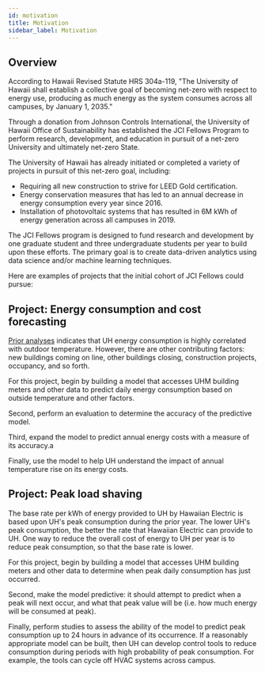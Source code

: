 ```yaml
---
id: motivation
title: Motivation
sidebar_label: Motivation
---
```


## Overview

According to Hawaii Revised Statute HRS 304a-119, "The University of Hawaii shall establish a collective goal of becoming net-zero with respect to energy use, producing as much energy as the system consumes across all campuses, by January 1, 2035."

Through a donation from Johnson Controls International, the University of Hawaii Office of Sustainability has established the JCI Fellows Program to perform research, development, and education in pursuit of a net-zero University and ultimately net-zero State.

The University of Hawaii has already initiated or completed a variety of projects in pursuit of this net-zero goal, including:

  * Requiring all new construction to strive for LEED Gold certification.
  * Energy conservation measures that has led to an annual decrease in energy consumption every year since 2016.
  * Installation of photovoltaic systems that has resulted in 6M kWh of energy generation across all campuses in 2019.

The JCI Fellows program is designed to fund research and development by one graduate student and three undergraduate students per year to build upon these efforts. The primary goal is to create data-driven analytics using data science and/or machine learning techniques.

Here are examples of projects that the initial cohort of JCI Fellows could pursue:

## Project: Energy consumption and cost forecasting

[Prior analyses](https://www.hawaii.edu/sustainability/energy/dashboard/) indicates that UH energy consumption is highly correlated with outdoor temperature. However, there are other contributing factors: new buildings coming on line, other buildings closing, construction projects, occupancy, and so forth.

For this project, begin by building a model that accesses UHM building meters and other data to predict daily energy consumption based on outside temperature and other factors.

Second, perform an evaluation to determine the accuracy of the predictive model.

Third, expand the model to predict annual energy costs with a measure of its accuracy.a

Finally, use the model to help UH understand the impact of annual temperature rise on its energy costs.

## Project: Peak load shaving

The base rate per kWh of energy provided to UH by Hawaiian Electric is based upon UH's peak consumption during the prior year. The lower UH's peak consumption, the better the rate that Hawaiian Electric can provide to UH. One way to reduce the overall cost of energy to UH per year is to reduce peak consumption, so that the base rate is lower.

For this project, begin by building a model that accesses UHM building meters and other data to determine when peak daily consumption has just occurred.

Second, make the model predictive: it should attempt to predict when a peak will next occur, and what that peak value will be (i.e. how much energy will be consumed at peak).

Finally, perform studies to assess the ability of the model to predict peak consumption up to 24 hours in advance of its occurrence. If a reasonably appropriate model can be built, then UH can develop control tools to reduce consumption during periods with high probability of peak consumption. For example, the tools can cycle off HVAC systems across campus.



